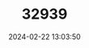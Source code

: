 ---
title: "32939"
category: "Prosopis laevigata"
draft: false
date: 2024-02-22 13:03:50
languages:
  Spanish; Castilian: ["Algarrobo", "Mezquite Blanco"]
---